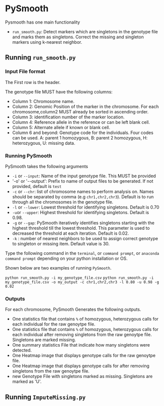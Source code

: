 # PySmooth

Pysmooth has one main functionality

- `run_smooth.py`: Detect markers which are singletons in the genotype file and marks them as singletons. Correct the missing and singleton markers using k-nearest neighbor.

## Running `run_smooth.py`

### Input File format

The First row is the header.

The genotype file MUST have the following columns:

- Column 1: Chromosome name.
- Column 2: Genomic Position of the marker in the chromosome. For each chromosome,column2 MUST already be sorted in ascending order.
- Column 3: identification number of the marker location.
- Column 4: Reference allele in the reference or can be left blank cell.
- Column 5: Alternate allele if known or blank cell.
- Column 6 and beyond: Genotype code for the individuals. Four codes can be used. A: parent 1 homozygous, B: parent 2 homozygous, H: heterozygous, U: missing data.

### Running PySmooth

PySmooth takes the following arguments

- `-i` or `--input`: Name of the input genotype file. This MUST be provided
- '-o' or '--output': Prefix to name of output files to be generated. If not provided, default is `test`
- `-c` or `--chr`: list of chromosome names to perform analysis on. Names should be separated by comma (e.g `chr1,chr2,chr3`). Default is to run through all the chromosomes in the genotype file.
- `-l` or `--lower`: Lowest threshold for identifying singletons. Default is 0.70
- `-u`or `--upper`: Highest threshold for identifying singletons. Default is 0.98.
- `-g` or `--gap`: PySmooth iteratively identifies singletons starting with the highest threshold till the lowest threshold. This parameter is used to decreased the threshold at each iteration. Default is 0.02.
- `-k` : number of nearest neighbors to be used to assign correct genotype to singleton or missing item. Default value is 30.

Type the following command in the `terminal`, or `command prompt`, or  `anaconda command prompt` depending on your python installation or OS.

Shown below are two examples of running `PySmooth`.

`python run_smooth.py -i my_genotype_file.csv`
`python run_smooth.py -i my_genotype_file.csv -o my_output -c chr1,chr2,chr3 -l 0.80 -u 0.98 -g 0.02`

### Outputs

For each chromosome, PySmooth Generates the following outputs.

- One statistics file that contains `%` of homozygous, heterozygous calls for each individual for the raw genoytpe file.
- One statistics file that contains `%` of homozygous, heterozygous calls for each individual after removing singletons from the raw genoytpe file. Singletons are marked missing.
- One summary statistics File that indicate how many singletons were detected. 
- One Heatmap image that displays genotype calls for the raw genoytpe file. 
- One Heatmap image that displays genotype calls for after removing singletons from the raw genoytpe file. 
- new Genotype File with singletons marked as missing. Singletons are marked as 'U'.





## Running `ImputeMissing.py`


